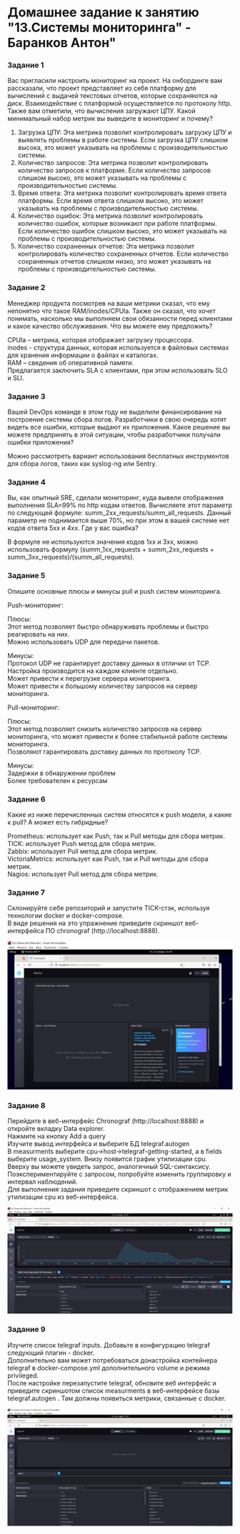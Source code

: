 # Домашнее задание к занятию "13.Системы мониторинга" - Баранков Антон"

### Задание 1
Вас пригласили настроить мониторинг на проект. На онбординге вам рассказали, что проект представляет из себя платформу для вычислений с выдачей текстовых отчетов, которые сохраняются на диск. Взаимодействие с платформой осуществляется по протоколу http. Также вам отметили, что вычисления загружают ЦПУ. Какой минимальный набор метрик вы выведите в мониторинг и почему?  

1. Загрузка ЦПУ: Эта метрика позволит контролировать загрузку ЦПУ и выявлять проблемы в работе системы. Если загрузка ЦПУ слишком высока, это может указывать на проблемы с производительностью системы.  
2. Количество запросов: Эта метрика позволит контролировать количество запросов к платформе. Если количество запросов слишком высоко, это может указывать на проблемы с производительностью системы.  
3. Время ответа: Эта метрика позволит контролировать время ответа платформы. Если время ответа слишком высоко, это может указывать на проблемы с производительностью системы.  
4. Количество ошибок: Эта метрика позволит контролировать количество ошибок, которые возникают при работе платформы. Если количество ошибок слишком высоко, это может указывать на проблемы с производительностью системы.  
5. Количество сохраненных отчетов: Эта метрика позволит контролировать количество сохраненных отчетов. Если количество сохраненных отчетов слишком низко, это может указывать на проблемы с производительностью системы.  

### Задание 2
Менеджер продукта посмотрев на ваши метрики сказал, что ему непонятно что такое RAM/inodes/CPUla. Также он сказал, что хочет понимать, насколько мы выполняем свои обязанности перед клиентами и какое качество обслуживания. Что вы можете ему предложить?  

CPUIa – метрика, которая отображает загрузку процессора.  
inodes - структура данных, которая используется в файловых системах для хранения информации о файлах и каталогах.  
RAM – сведения об оперативной памяти.  
Предлагается заключить SLA c клиентами, при этом использовать SLO и SLI.  

### Задание 3
Вашей DevOps команде в этом году не выделили финансирование на построение системы сбора логов. Разработчики в свою очередь хотят видеть все ошибки, которые выдают их приложения. Какое решение вы можете предпринять в этой ситуации, чтобы разработчики получали ошибки приложения?  

Можно рассмотреть вариант использования бесплатных инструментов для сбора логов, таких как syslog-ng или Sentry.  

### Задание 4
Вы, как опытный SRE, сделали мониторинг, куда вывели отображения выполнения SLA=99% по http кодам ответов. Вычисляете этот параметр по следующей формуле: summ_2xx_requests/summ_all_requests. Данный параметр не поднимается выше 70%, но при этом в вашей системе нет кодов ответа 5xx и 4xx. Где у вас ошибка?  

В формуле не используются значения кодов 1xx и 3xx, можно использовать формулу (summ_1xx_requests + summ_2xx_requests + summ_3xx_requests)/(summ_all_requests).  

### Задание 5
Опишите основные плюсы и минусы pull и push систем мониторинга.

Push-мониторинг:  

Плюсы:  
Этот метод позволяет быстро обнаруживать проблемы и быстро реагировать на них.  
Можно использовать UDP для передачи пакетов.  

Минусы:  
Протокол UDP не гарантирует доставку данных в отличии от TCP.  
Настройка производится на каждом клиенте отдельно.  
Может привести к перегрузке сервера мониторинга.  
Может привести к большому количеству запросов на сервер мониторинга.  

Pull-мониторинг:  

Плюсы:  
Этот метод позволяет снизить количество запросов на сервер мониторинга, что может привести к более стабильной работе системы мониторинга.  
Позволяют гарантировать доставку данных по протоколу TCP.  

Минусы:  
Задержки в обнаружении проблем  
Более требователен к ресурсам  


### Задание 6
Какие из ниже перечисленных систем относятся к push модели, а какие к pull? А может есть гибридные?  

Prometheus: использует как Push, так и Pull методы для сбора метрик.  
TICK: использует Push метод для сбора метрик.  
Zabbix: использует Pull метод для сбора метрик.  
VictoriaMetrics: использует как Push, так и Pull методы для сбора метрик.  
Nagios: использует Pull метод для сбора метрик.  

### Задание 7
Склонируйте себе репозиторий и запустите TICK-стэк, используя технологии docker и docker-compose.  
В виде решения на это упражнение приведите скриншот веб-интерфейса ПО chronograf (http://localhost:8888).  

![Скриншот](img/7.JPG)

### Задание 8
Перейдите в веб-интерфейс Chronograf (http://localhost:8888) и откройте вкладку Data explorer.  
Нажмите на кнопку Add a query  
Изучите вывод интерфейса и выберите БД telegraf.autogen  
В measurments выберите cpu->host->telegraf-getting-started, а в fields выберите usage_system. Внизу появится график утилизации cpu.  
Вверху вы можете увидеть запрос, аналогичный SQL-синтаксису. Поэкспериментируйте с запросом, попробуйте изменить группировку и интервал наблюдений.  
Для выполнения задания приведите скриншот с отображением метрик утилизации cpu из веб-интерфейса.  

![Скриншот](img/8.JPG)

### Задание 9
Изучите список telegraf inputs. Добавьте в конфигурацию telegraf следующий плагин - docker.  
Дополнительно вам может потребоваться донастройка контейнера telegraf в docker-compose.yml дополнительного volume и режима privileged.  
После настройке перезапустите telegraf, обновите веб интерфейс и приведите скриншотом список measurments в веб-интерфейсе базы telegraf.autogen . Там должны появиться метрики, связанные с docker.  

![Скриншот](img/9.JPG)
